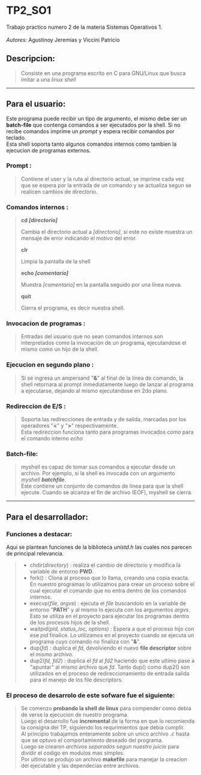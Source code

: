 # TP2_SO1
Trabajo practico numero 2 de la materia Sistemas Operativos 1.\
\
*Autores:* Agustinoy Jeremias y Viccini Patricio 

## Descripcion:
>Consiste en una programa escrito en C para GNU/Linux que busca imitar a una *linux shell* 

---
## **Para el usuario:**

Este programa puede recibir un tipo de argumento, el mismo debe ser un **batch-file** que contenga comandos a ser ejecutados por la shell. Si no recibe comandos imprime un *prompt* y espera recibir comandos por teclado.\
Esta shell soporta tanto algunos comandos internos como tambien la ejecucion de programas externos.

### Prompt :
>Contiene el user y la ruta al directorio actual, se 
imprime cada vez que se espera por la entrada de un comando y se actualiza segun se realicen cambios de directorio.

### Comandos internos :
>**cd *[directorio]*** 
> 
>Cambia el directorio actual a *[directorio]*, si este no existe muestra un mensaje de error indicando el motivo del error.
>
>**clr**
>
>Limpia la pantalla de la shell
>
>**echo *[comentario]***
>
>Muestra *[comentario]* en la pantalla seguido por una línea nueva.
>
>**quit**
>
>Cierra el programa, es decir nuestra shell.

### Invocacion de programas :
> Entradas del usuario que no sean comandos internos son interpretados como la invocación de un programa, ejecutandose el mismo como un hijo de la shell.

### Ejecucion en segundo plano :
>Si se ingresa un ampersand "**&**" al final de la línea de comando, la shell retornara al prompt inmediatamente luego de lanzar al programa a ejecutarse, dejando al mismo ejecutandose en 2do plano.

### Redireccion de E/S :
> Soporta las redirecciones de entrada y de salida, marcadas por los operadores "**<**" y "**>**" respectivamente.\
>Esta redireccion funciona tanto para programas invocados como para el comando interno *echo*

### Batch-file:
> myshell es capaz de tomar sus comandos a ejecutar desde un archivo. Por ejemplo,
si la shell es invocada con un argumento ​*myshell **batchfile​***.\
>Este contiene un
conjunto de comandos de línea para que la shell ejecute.
Cuando se alcanza el fin de archivo (EOF), myshell se cierra.

---
## **Para el desarrollador:**

### Funciones a destacar:
Aqui se plantean funciones de la biblioteca *unistd.h* las cuales nos parecen de principal relevancia.

> * chdir(*directory*) : realiza el cambio de directorio y modifica la variable de entorno **PWD**.
> * fork() : Clona al proceso que lo llama, creando una copia exacta. En nuestro programas lo utilizamos para crear un proceso sobre el cual ejecutar el comando que no entra dentro de los comandos internos.
> * execvp(*file, argvs*) : ejecuta el *file* buscandolo en la variable de entorno "**PATH**" y al mismo lo ejecuta con los argumentos *argvs*. Esto se utiliza en el proyecto para ejecutar los programas dentro de los procesos hijos de la shell. 
> * waitpid(*pid, status_loc, options*) : Espera a que el proceso hijo con ese *pid* finalice. Lo utilizamos en el proyecto cuando se ejecuta un programa cuyo comando no finaliza con "**&**".
> * dup(*fd*) : duplica el *fd*, devolviendo el nuevo  **file descriptor** sobre el mismo archivo.
> * dup2(*fd, fd2*) : duplica el *fd* al *fd2* haciendo que este ultimo pase a "apuntar" al mismo archivo que *fd*. Tanto dup() como dup2() son utilizados en el proceso de redireccionamiento de entrada salida para el manejo de los file descriptors.

### El proceso de desarrolo de este sofware fue el siguiente:
>Se comenzo **probando la shell de linux** para compender como debia de verse la ejecucion de nuestro programa.\
>Luego el desarrollo fue **incremental** de la forma en que lo recomienda la consigna del TP, siguiendo los requrimientos que debia cumplir.\
>Al principio trabajamos enteramente sobre un unico archivo *.c* hasta que se optuvo el comportamiento deseado del programa.\
>Luego se crearon *archivos separados segun nuestro juicio* para dividir el codigo en modulos mas simples.\
>Por ultimo se produjo un archivo **makefile** para manejar la creacion del ejecutable y las dependecias entre archivos.




